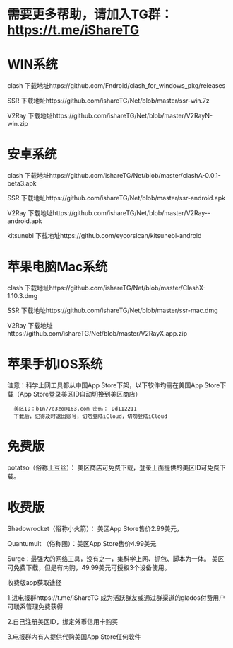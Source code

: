 # 需要更多帮助，请加入TG群：https://t.me/iShareTG


 # WIN系统

clash 下载地址https://github.com/Fndroid/clash_for_windows_pkg/releases

SSR   下载地址https://github.com/ishareTG/Net/blob/master/ssr-win.7z

V2Ray 下载地址https://github.com/ishareTG/Net/blob/master/V2RayN-win.zip 

# 安卓系统

clash 下载地址https://github.com/ishareTG/Net/blob/master/clashA-0.0.1-beta3.apk

SSR   下载地址https://github.com/ishareTG/Net/blob/master/ssr-android.apk

V2Ray 下载地址https://github.com/ishareTG/Net/blob/master/V2Ray--android.apk

kitsunebi 下载地址https://github.com/eycorsican/kitsunebi-android


# 苹果电脑Mac系统

clash 下载地址https://github.com/ishareTG/Net/blob/master/ClashX-1.10.3.dmg

SSR   下载地址https://github.com/ishareTG/Net/blob/master/ssr-mac.dmg

V2Ray 下载地址https://github.com/ishareTG/Net/blob/master/V2RayX.app.zip


# 苹果手机IOS系统

注意：科学上网工具都从中国App Store下架，以下软件均需在美国App Store下载（App Store登录美区ID自动切换到美区商店）
      
      美区ID：b1n77e3zo@163.com 密码： Dd112211
      下载后，记得及时退出账号，切勿登陆iCloud，切勿登陆iCloud
# 免费版      
potatso（俗称土豆丝）： 美区商店可免费下载，登录上面提供的美区ID可免费下载。

# 收费版

Shadowrocket（俗称小火箭）： 美区App Store售价2.99美元，

Quantumult （俗称圈）：美区App Store售价4.99美元

Surge：最强大的网络工具，没有之一，集科学上网、抓包、脚本为一体。 美区可免费下载，但是有内购，49.99美元可授权3个设备使用。

收费版app获取途径

1.进电报群https://t.me/iShareTG 成为活跃群友或通过群渠道的glados付费用户可联系管理免费获得

2.自己注册美区ID，绑定外币信用卡购买

3.电报群内有人提供代购美国App Store任何软件



